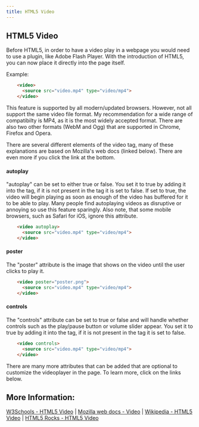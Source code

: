 ```yaml
---
title: HTML5 Video
---
```

## HTML5 Video

Before HTML5, in order to have a video play in a webpage you would need to use a plugin, like Adobe Flash Player. With the introduction of HTML5, you can now place it directly into the page itself.

Example:
```html
    <video>
      <source src="video.mp4" type="video/mp4">
    </video>
```

This feature is supported by all modern/updated browsers. However, not all support the same video file format. My recommendation for a wide range of compatibilty is MP4, as it is the most widely accepted format. There are also two other formats (WebM and Ogg) that are supported in Chrome, Firefox and Opera.

There are several different elements of the video tag, many of these explanations are based on Mozilla's web docs (linked below). There are even more if you click the link at the bottom. 

#### autoplay
"autoplay" can be set to either true or false. You set it to true by adding it into the tag, if it is not present in the tag it is set to false. If set to true, the video will begin playing as soon as enough of the video has buffered for it to be able to play. Many people find autoplaying videos as disruptive or annoying so use this feature sparingly. Also note, that some mobile browsers, such as Safari for iOS, ignore this attribute.
```html
    <video autoplay>
      <source src="video.mp4" type="video/mp4">
    </video>
```

#### poster
The "poster" attribute is the image that shows on the video until the user clicks to play it.
```html
    <video poster="poster.png">
      <source src="video.mp4" type="video/mp4">
    </video>
```

#### controls
The "controls" attribute can be set to true or false and will handle whether controls such as the play/pause button or volume slider appear. You set it to true by adding it into the tag, if it is not present in the tag it is set to false. 
```html
    <video controls>
      <source src="video.mp4" type="video/mp4">
    </video>
```

There are many more attributes that can be added that are optional to customize the videoplayer in the page. To learn more, click on the links below.

<!-- The article goes here, in GitHub-flavored Markdown. Feel free to add YouTube videos, images, and CodePen/JSBin embeds  -->

## More Information:
<!-- Please add any articles you think might be helpful to read before writing the article -->
<a href="https://www.w3schools.com/html/html5_video.asp">W3Schools - HTML5 Video</a> | 
<a href="https://developer.mozilla.org/en-US/docs/Web/HTML/Element/video">Mozilla web docs - Video</a> | 
<a href="https://en.wikipedia.org/wiki/HTML5_video">Wikipedia - HTML5 Video</a> | 
<a href="https://www.html5rocks.com/en/tutorials/video/basics/">HTML5 Rocks - HTML5 Video</a>
